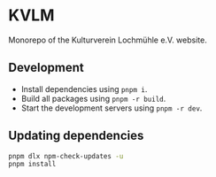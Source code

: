 # KVLM

Monorepo of the Kulturverein Lochmühle e.V. website.

## Development

- Install dependencies using `pnpm i`.
- Build all packages using `pnpm -r build`.
- Start the development servers using `pnpm -r dev`.


## Updating dependencies

```bash
pnpm dlx npm-check-updates -u
pnpm install
```
